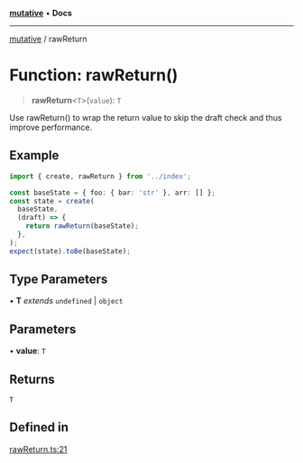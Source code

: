 [**mutative**](../README.md) • **Docs**

***

[mutative](../README.md) / rawReturn

# Function: rawReturn()

> **rawReturn**\<`T`\>(`value`): `T`

Use rawReturn() to wrap the return value to skip the draft check and thus improve performance.

## Example

```ts
import { create, rawReturn } from '../index';

const baseState = { foo: { bar: 'str' }, arr: [] };
const state = create(
  baseState,
  (draft) => {
    return rawReturn(baseState);
  },
);
expect(state).toBe(baseState);
```

## Type Parameters

• **T** *extends* `undefined` \| `object`

## Parameters

• **value**: `T`

## Returns

`T`

## Defined in

[rawReturn.ts:21](https://github.com/unadlib/mutative/blob/4e5a64df3bd670123a9179420fc5820dbbf11915/src/rawReturn.ts#L21)

